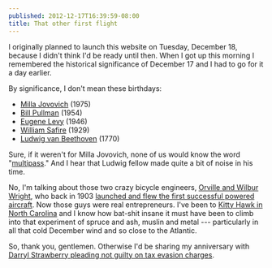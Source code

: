 ```yaml
---
published: 2012-12-17T16:39:59-08:00
title: That other first flight
---
```

I originally planned to launch this website on Tuesday, December 18, because I didn't think I'd be ready until then. When I got up this morning I remembered the historical significance of December 17 and I had to go for it a day earlier.

By significance, I don't mean these birthdays:

* [Milla Jovovich](https://en.wikipedia.org/wiki/Milla_Jovovich) (1975)
* [Bill Pullman](https://en.wikipedia.org/wiki/Bill_Pullman) (1954)
* [Eugene Levy](https://en.wikipedia.org/wiki/Eugene_Levy) (1946)
* [William Safire](https://en.wikipedia.org/wiki/William_Safire) (1929)
* [Ludwig van Beethoven](https://en.wikipedia.org/wiki/Ludwig_van_Beethoven) (1770)

Sure, if it weren't for Milla Jovovich, none of us would know the word "[multipass](http://www.imdb.com/title/tt0119116/quotes?item=qt0464086)." And I hear that Ludwig fellow made quite a bit of noise in his time.

No, I'm talking about those two crazy bicycle engineers, [Orville and Wilbur Wright](https://en.wikipedia.org/wiki/Wright_brothers), who back in 1903 [launched and flew the first successful powered aircraft](http://airandspace.si.edu/exhibitions/wright-brothers/online/). Now those guys were real entrepreneurs. I've been to [Kitty Hawk in North Carolina](https://en.wikipedia.org/wiki/Kitty_Hawk,_North_Carolina) and I know how bat-shit insane it must have been to climb into that experiment of spruce and ash, muslin and metal --- particularly in all that cold December wind and so close to the Atlantic.

So, thank you, gentlemen. Otherwise I'd be sharing my anniversary with [Darryl Strawberry pleading not guilty on tax evasion charges](http://www.brainyhistory.com/events/1994/december_18_1994_171226.html).
